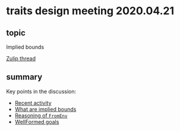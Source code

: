 # traits design meeting 2020.04.21

## topic

Implied bounds

[Zulip thread](https://rust-lang.zulipchat.com/#narrow/stream/144729-wg-traits/topic/design.20meeting.202020.2E04.2E21/near/194853430)

## summary

Key points in the discussion:
* [Recent activity](https://rust-lang.zulipchat.com/#narrow/stream/144729-wg-traits/topic/design.20meeting.202020.2E04.2E21/near/194853602)
* [What are implied bounds](https://rust-lang.zulipchat.com/#narrow/stream/144729-wg-traits/topic/design.20meeting.202020.2E04.2E21/near/194854642)
* [Reasoning of `FromEnv`](https://rust-lang.zulipchat.com/#narrow/stream/144729-wg-traits/topic/design.20meeting.202020.2E04.2E21/near/194856679)
* [WellFormed goals](https://rust-lang.zulipchat.com/#narrow/stream/144729-wg-traits/topic/design.20meeting.202020.2E04.2E21/near/194858563)
